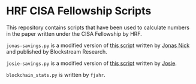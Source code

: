 # HRF CISA Fellowship Scripts

This repository contains scripts that have been used to calculate numbers in
the paper written under the CISA Fellowship by HRF.

`jonas-savings.py` is a modified version of [this script](https://github.com/BlockstreamResearch/cross-input-aggregation/blob/master/savings.org)
written by [Jonas Nick](https://github.com/jonasnick) and published by
Blockstream Research.

`josie-savings.py` is a modified version of [this script](https://gist.github.com/josibake/336f8f6cfa55edcfcd74b03c32f69847)
written by [Josie](https://github.com/josibake).

`blockchain_stats.py` is written by `fjahr`.
